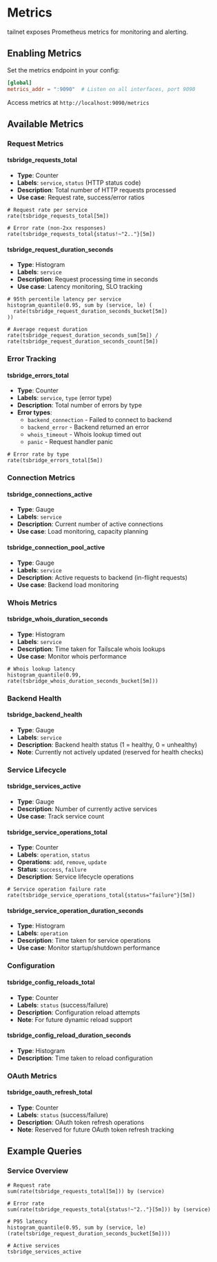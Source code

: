 # Metrics

tailnet exposes Prometheus metrics for monitoring and alerting.

## Enabling Metrics

Set the metrics endpoint in your config:

```toml
[global]
metrics_addr = ":9090"  # Listen on all interfaces, port 9090
```

Access metrics at `http://localhost:9090/metrics`

## Available Metrics

### Request Metrics

#### tsbridge_requests_total

- **Type**: Counter
- **Labels**: `service`, `status` (HTTP status code)
- **Description**: Total number of HTTP requests processed
- **Use case**: Request rate, success/error ratios

```promql
# Request rate per service
rate(tsbridge_requests_total[5m])

# Error rate (non-2xx responses)
rate(tsbridge_requests_total{status!~"2.."}[5m])
```

#### tsbridge_request_duration_seconds

- **Type**: Histogram
- **Labels**: `service`
- **Description**: Request processing time in seconds
- **Use case**: Latency monitoring, SLO tracking

```promql
# 95th percentile latency per service
histogram_quantile(0.95, sum by (service, le) (
  rate(tsbridge_request_duration_seconds_bucket[5m])
))

# Average request duration
rate(tsbridge_request_duration_seconds_sum[5m]) / rate(tsbridge_request_duration_seconds_count[5m])
```

### Error Tracking

#### tsbridge_errors_total

- **Type**: Counter
- **Labels**: `service`, `type` (error type)
- **Description**: Total number of errors by type
- **Error types**:
  - `backend_connection` - Failed to connect to backend
  - `backend_error` - Backend returned an error
  - `whois_timeout` - Whois lookup timed out
  - `panic` - Request handler panic

```promql
# Error rate by type
rate(tsbridge_errors_total[5m])
```

### Connection Metrics

#### tsbridge_connections_active

- **Type**: Gauge
- **Labels**: `service`
- **Description**: Current number of active connections
- **Use case**: Load monitoring, capacity planning

#### tsbridge_connection_pool_active

- **Type**: Gauge
- **Labels**: `service`
- **Description**: Active requests to backend (in-flight requests)
- **Use case**: Backend load monitoring

### Whois Metrics

#### tsbridge_whois_duration_seconds

- **Type**: Histogram
- **Labels**: `service`
- **Description**: Time taken for Tailscale whois lookups
- **Use case**: Monitor whois performance

```promql
# Whois lookup latency
histogram_quantile(0.99, rate(tsbridge_whois_duration_seconds_bucket[5m]))
```

### Backend Health

#### tsbridge_backend_health

- **Type**: Gauge
- **Labels**: `service`
- **Description**: Backend health status (1 = healthy, 0 = unhealthy)
- **Note**: Currently not actively updated (reserved for health checks)

### Service Lifecycle

#### tsbridge_services_active

- **Type**: Gauge
- **Description**: Number of currently active services
- **Use case**: Track service count

#### tsbridge_service_operations_total

- **Type**: Counter
- **Labels**: `operation`, `status`
- **Operations**: `add`, `remove`, `update`
- **Status**: `success`, `failure`
- **Description**: Service lifecycle operations

```promql
# Service operation failure rate
rate(tsbridge_service_operations_total{status="failure"}[5m])
```

#### tsbridge_service_operation_duration_seconds

- **Type**: Histogram
- **Labels**: `operation`
- **Description**: Time taken for service operations
- **Use case**: Monitor startup/shutdown performance

### Configuration

#### tsbridge_config_reloads_total

- **Type**: Counter
- **Labels**: `status` (success/failure)
- **Description**: Configuration reload attempts
- **Note**: For future dynamic reload support

#### tsbridge_config_reload_duration_seconds

- **Type**: Histogram
- **Description**: Time taken to reload configuration

### OAuth Metrics

#### tsbridge_oauth_refresh_total

- **Type**: Counter
- **Labels**: `status` (success/failure)
- **Description**: OAuth token refresh operations
- **Note**: Reserved for future OAuth token refresh tracking

## Example Queries

### Service Overview

```promql
# Request rate
sum(rate(tsbridge_requests_total[5m])) by (service)

# Error rate
sum(rate(tsbridge_requests_total{status!~"2.."}[5m])) by (service)

# P95 latency
histogram_quantile(0.95, sum by (service, le)(rate(tsbridge_request_duration_seconds_bucket[5m])))

# Active services
tsbridge_services_active
```
